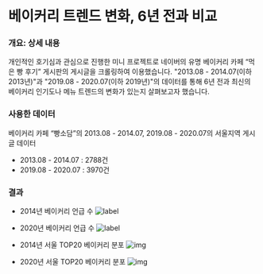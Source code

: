 # 베이커리 트렌드 변화, 6년 전과 비교

### 개요: 상세 내용

개인적인 호기심과 관심으로 진행한 미니 프로젝트로 네이버의 유명 베이커리 카페 “먹은 빵 후기” 게시판의 게시글을 크롤링하여 이용했습니다. "2013.08 - 2014.07(이하 2013년)"과 "2019.08 - 2020.07(이하 2019년)"의 데이터를 통해 6년 전과 최신의 베이커리 인기도나 메뉴 트렌드의 변화가 있는지 살펴보고자 했습니다.

### 사용한 데이터

베이커리 카페 “빵소담”의 2013.08 - 2014.07, 2019.08 - 2020.07의 서울지역 게시글 데이터

- 2013.08 - 2014.07 : 2788건
- 2019.08 - 2020.07 : 3970건

### 결과

- 2014년 베이커리 언급 수
  ![label](blob:vscode-webview%3A//1dsdp45fm39djv29p1l9cbdbmsd45l6379tn52i7ri7su1o2lv6q/a04cb849-5985-4783-b9a0-3022dd45c120)
- 2020년 베이커리 언급 수
  ![label](blob:vscode-webview%3A//1dsdp45fm39djv29p1l9cbdbmsd45l6379tn52i7ri7su1o2lv6q/0ce54d5d-5c4c-4038-ac5d-1de1e285b1ab)

- 2014년 서울 TOP20 베이커리 분포
  ![img](../data/2014.png)
- 2020년 서울 TOP20 베이커리 분포
  ![img](../data/2020.png)
